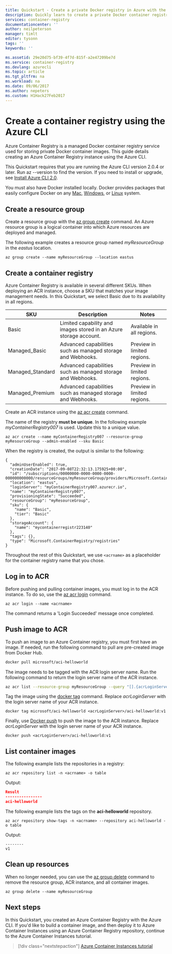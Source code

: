 ```yaml
---
title: Quickstart - Create a private Docker registry in Azure with the Azure CLI
description: Quickly learn to create a private Docker container registry with the Azure CLI.
services: container-registry
documentationcenter: ''
author: neilpeterson
manager: timlt
editor: tysonn
tags: ''
keywords: ''

ms.assetid: 29e20d75-bf39-4f7d-815f-a2e47209be7d
ms.service: container-registry
ms.devlang: azurecli
ms.topic: article
ms.tgt_pltfrm: na
ms.workload: na
ms.date: 09/06/2017
ms.author: nepeters
ms.custom: H1Hack27Feb2017
---
```


# Create a container registry using the Azure CLI

Azure Container Registry is a managed Docker container registry service used for storing private Docker container images. This guide details creating an Azure Container Registry instance using the Azure CLI.

This Quickstart requires that you are running the Azure CLI version 2.0.4 or later. Run az --version to find the version. If you need to install or upgrade, see [Install Azure CLI 2.0](/cli/azure/install-azure-cli).

You must also have Docker installed locally. Docker provides packages that easily configure Docker on any [Mac](https://docs.docker.com/docker-for-mac/), [Windows](https://docs.docker.com/docker-for-windows/), or [Linux](https://docs.docker.com/engine/installation/#supported-platforms) system.

## Create a resource group

Create a resource group with the [az group create](/cli/azure/group#create) command. An Azure resource group is a logical container into which Azure resources are deployed and managed. 

The following example creates a resource group named *myResourceGroup* in the *eastus* location.

```azurecli-interactive 
az group create --name myResourceGroup --location eastus
```

## Create a container registry

Azure Container Registry is available in several different SKUs. When deploying an ACR instance, choose a SKU that matches your image management needs. In this Quickstart, we select Basic due to its availability in all regions.

| SKU | Description | Notes |
|---|---|---|
| Basic | Limited capability and images stored in an Azure storage account. | Available in all regions. |
| Managed_Basic | Advanced capabilities such as managed storage and Webhooks. | Preview in limited regions. |
| Managed_Standard | Advanced capabilities such as managed storage and Webhooks. | Preview in limited regions. |
| Managed_Premium | Advanced capabilities such as managed storage and Webhooks. | Preview in limited regions. |

Create an ACR instance using the [az acr create](/cli/azure/acr#create) command.

The name of the registry **must be unique**. In the following example *myContainerRegistry007* is used. Update this to a unique value. 

```azurecli
az acr create --name myContainerRegistry007 --resource-group myResourceGroup --admin-enabled --sku Basic
```

When the registry is created, the output is similar to the following:

```azurecli
{
  "adminUserEnabled": true,
  "creationDate": "2017-09-08T22:32:13.175925+00:00",
  "id": "/subscriptions/00000000-0000-0000-0000-000000000000/resourceGroups/myResourceGroup/providers/Microsoft.ContainerRegistry/registries/myContainerRegistry007",
  "location": "eastus",
  "loginServer": "myContainerRegistry007.azurecr.io",
  "name": "myContainerRegistry007",
  "provisioningState": "Succeeded",
  "resourceGroup": "myResourceGroup",
  "sku": {
    "name": "Basic",
    "tier": "Basic"
  },
  "storageAccount": {
    "name": "mycontainerregistr223140"
  },
  "tags": {},
  "type": "Microsoft.ContainerRegistry/registries"
}
```

Throughout the rest of this Quickstart, we use `<acrname>` as a placeholder for the container registry name that you chose.

## Log in to ACR

Before pushing and pulling container images, you must log in to the ACR instance. To do so, use the [az acr login](/cli/azure/acr#login) command.

```azurecli-interactive
az acr login --name <acrname>
```

The command returns a 'Login Succeeded' message once completed.

## Push image to ACR

To push an image to an Azure Container registry, you must first have an image. If needed, run the following command to pull are pre-created image from Docker Hub.

```bash
docker pull microsoft/aci-helloworld
```

The image needs to be tagged with the ACR login server name. Run the following command to return the login server name of the ACR instance.

```bash
az acr list --resource-group myResourceGroup --query "[].{acrLoginServer:loginServer}" --output table
```

Tag the image using the [docker tag](https://docs.docker.com/engine/reference/commandline/tag/) command. Replace *acrLoginServer* with the login server name of your ACR instance.

```
docker tag microsoft/aci-helloworld <acrLoginServer>/aci-helloworld:v1
```

Finally, use [Docker push](https://docs.docker.com/engine/reference/commandline/push/) to push the image to the ACR instance. Replace *acrLoginServer* with the login server name of your ACR instance.

```
docker push <acrLoginServer>/aci-helloworld:v1
```

## List container images

The following example lists the repositories in a registry:

```azurecli
az acr repository list -n <acrname> -o table
```

Output:

```json
Result
----------------
aci-helloworld
```

The following example lists the tags on the **aci-helloworld** repository.

```azurecli
az acr repository show-tags -n <acrname> --repository aci-helloworld -o table
```

Output:

```Result
--------
v1
```

## Clean up resources

When no longer needed, you can use the [az group delete](/cli/azure/group#delete) command to remove the resource group, ACR instance, and all container images.

```azurecli-interactive 
az group delete --name myResourceGroup
```

## Next steps

In this Quickstart, you created an Azure Container Registry with the Azure CLI. If you'd like to build a container image, and then deploy it to Azure Container Instances using an Azure Container Registry repository, continue to the Azure Container Instances tutorial.

> [!div class="nextstepaction"]
> [Azure Container Instances tutorial](../container-instances/container-instances-tutorial-prepare-app.md)